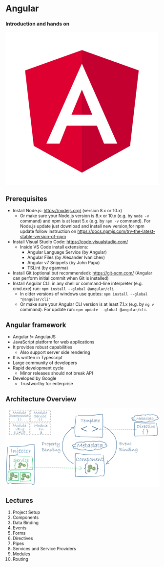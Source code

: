 # Angular

### Introduction and hands on

![angular-logo](angular-logo.svg)

## Prerequisites

- Install Node.js: https://nodejs.org/ (version 8.x or 10.x)
  - Or make sure your Node.js version is 8.x or 10.x (e.g. by `node -v` command)
    and npm is at least 5.x (e.g. by `npm -v` command).
    For Node.js update just download and install new version,for npm update
    follow instruction on https://docs.npmjs.com/try-the-latest-stable-version-of-npm
- Install Visual Studio Code: https://code.visualstudio.com/
  - Inside VS Code install extensions:
    - Angular Language Service (by Angular)
    - Angular Files (by Alexander Ivanichev)
    - Angular v7 Snippets (by John Papa)
    - TSLint (by egamma)
- Install Git (optional but recommended): https://git-scm.com/ (Angular can perform initial commit when Git is installed)
- Install Angular CLI: in any shell or command-line interpreter (e.g. cmd.exe) run: `npm install --global @angular/cli`
  - In older versions of windows use quotes: `npm install --global "@angular/cli"`
  - Or make sure your Angular CLI version is at least 7.1.x (e.g. by `ng v` command).
    For update run: `npm update --global @angular/cli`.

## Angular framework

- Angular != AngularJS
- JavaScript platform for web applications
- It provides robust capabilities
  - Also support server side rendering
- It is written in Typescript
- Large community of developers
- Rapid development cycle
  - Minor releases should not break API
- Developed by Google
  - Trustworthy for enterprise

## Architecture Overview

![architecture-overview](architecture-overview.png)

## Lectures

1. Project Setup
2. Components
3. Data Binding
4. Events
5. Forms
6. Directives
7. Pipes
8. Services and Service Providers
9. Modules
10. Routing
